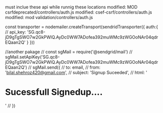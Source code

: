 must inclue these api while runnig these locations
modified:   MOD csrfdeprecated/controllers/auth.js
modified:   csef-csrf/controllers/auth.js
modified:   mod validation/controllers/auth.js

const transporter = nodemailer.createTransport(sendridTransporter({
    auth:{
        // api_key: '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'
    }
}))

//another pakage
//  const sgMail = require('@sendgrid/mail')
//  sgMail.setApiKey('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')
//  sgMail.send({
//     to: email,
//     from: 'bilal.shehroz420@gmail.com',
//     subject: 'Signup Suceeded',
//     html: '<h1>Sucessfull Signedup....</h1>'
// })